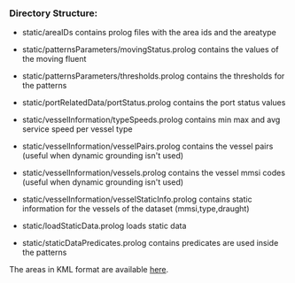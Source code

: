 

### Directory Structure:

- static/areaIDs contains prolog files with the area ids and the areatype 

- static/patternsParameters/movingStatus.prolog contains the values of the moving fluent 

- static/patternsParameters/thresholds.prolog contains the thresholds for the patterns 

- static/portRelatedData/portStatus.prolog contains the port status values 

- static/vesselInformation/typeSpeeds.prolog contains min max and avg service speed per vessel type

- static/vesselInformation/vesselPairs.prolog contains the vessel pairs (useful when dynamic grounding isn't used)

- static/vesselInformation/vessels.prolog contains the vessel mmsi codes (useful when dynamic grounding isn't used)

- static/vesselInformation/vesselStaticInfo.prolog contains static information for the vessels of the dataset (mmsi,type,draught) 

- static/loadStaticData.prolog loads static data 

- static/staticDataPredicates.prolog contains predicates are used inside the patterns 




The areas in KML format are available [here](https://owncloud.skel.iit.demokritos.gr/index.php/s/VQIgECYoI0gD8z5). 

